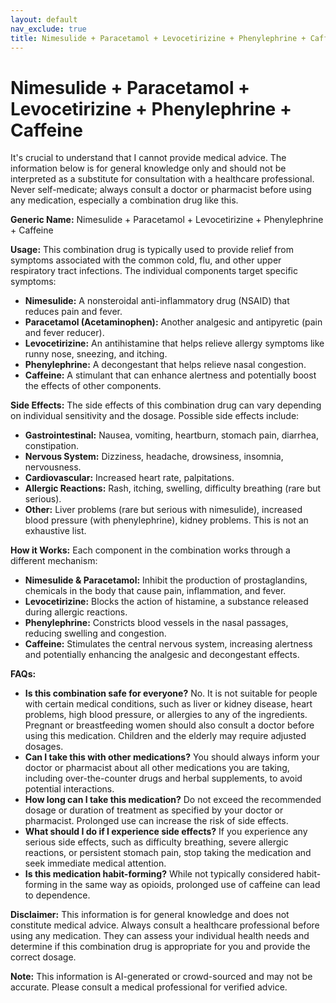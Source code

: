 ```yaml
---
layout: default
nav_exclude: true
title: Nimesulide + Paracetamol + Levocetirizine + Phenylephrine + Caffeine
---
```


# Nimesulide + Paracetamol + Levocetirizine + Phenylephrine + Caffeine

It's crucial to understand that I cannot provide medical advice.  The information below is for general knowledge only and should not be interpreted as a substitute for consultation with a healthcare professional.  Never self-medicate; always consult a doctor or pharmacist before using any medication, especially a combination drug like this.

**Generic Name:**  Nimesulide + Paracetamol + Levocetirizine + Phenylephrine + Caffeine


**Usage:**  This combination drug is typically used to provide relief from symptoms associated with the common cold, flu, and other upper respiratory tract infections. The individual components target specific symptoms:

* **Nimesulide:** A nonsteroidal anti-inflammatory drug (NSAID) that reduces pain and fever.
* **Paracetamol (Acetaminophen):**  Another analgesic and antipyretic (pain and fever reducer).
* **Levocetirizine:** An antihistamine that helps relieve allergy symptoms like runny nose, sneezing, and itching.
* **Phenylephrine:** A decongestant that helps relieve nasal congestion.
* **Caffeine:** A stimulant that can enhance alertness and potentially boost the effects of other components.


**Side Effects:** The side effects of this combination drug can vary depending on individual sensitivity and the dosage.  Possible side effects include:

* **Gastrointestinal:** Nausea, vomiting, heartburn, stomach pain, diarrhea, constipation.
* **Nervous System:** Dizziness, headache, drowsiness, insomnia, nervousness.
* **Cardiovascular:** Increased heart rate, palpitations.
* **Allergic Reactions:** Rash, itching, swelling, difficulty breathing (rare but serious).
* **Other:** Liver problems (rare but serious with nimesulide), increased blood pressure (with phenylephrine), kidney problems.  This is not an exhaustive list.


**How it Works:** Each component in the combination works through a different mechanism:

* **Nimesulide & Paracetamol:** Inhibit the production of prostaglandins, chemicals in the body that cause pain, inflammation, and fever.
* **Levocetirizine:** Blocks the action of histamine, a substance released during allergic reactions.
* **Phenylephrine:** Constricts blood vessels in the nasal passages, reducing swelling and congestion.
* **Caffeine:** Stimulates the central nervous system, increasing alertness and potentially enhancing the analgesic and decongestant effects.


**FAQs:**

* **Is this combination safe for everyone?** No. It is not suitable for people with certain medical conditions, such as liver or kidney disease, heart problems, high blood pressure, or allergies to any of the ingredients.  Pregnant or breastfeeding women should also consult a doctor before using this medication. Children and the elderly may require adjusted dosages.
* **Can I take this with other medications?**  You should always inform your doctor or pharmacist about all other medications you are taking, including over-the-counter drugs and herbal supplements, to avoid potential interactions.
* **How long can I take this medication?**  Do not exceed the recommended dosage or duration of treatment as specified by your doctor or pharmacist.  Prolonged use can increase the risk of side effects.
* **What should I do if I experience side effects?** If you experience any serious side effects, such as difficulty breathing, severe allergic reactions, or persistent stomach pain, stop taking the medication and seek immediate medical attention.
* **Is this medication habit-forming?**  While not typically considered habit-forming in the same way as opioids, prolonged use of caffeine can lead to dependence.


**Disclaimer:** This information is for general knowledge and does not constitute medical advice.  Always consult a healthcare professional before using any medication.  They can assess your individual health needs and determine if this combination drug is appropriate for you and provide the correct dosage.


**Note:** This information is AI-generated or crowd-sourced and may not be accurate. Please consult a medical professional for verified advice.